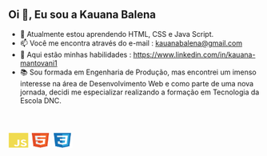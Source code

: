 ## Oi 👋, Eu sou a Kauana Balena

- 🌱 Atualmente estou aprendendo HTML, CSS e Java Script.
- 📫 Você me encontra através do e-mail : kauanabalena@gmail.com
- 📃 Aqui estão minhas habilidades : https://www.linkedin.com/in/kauana-mantovani1
- 📚 Sou formada em Engenharia de Produção, mas encontrei um imenso interesse na área de Desenvolvimento Web e como parte de uma nova jornada, decidi me especializar realizando a formação em Tecnologia da Escola DNC.

#

<div style="display: inline_block"><br>
  <img align="center" alt="js" height="30" width="40" src="https://raw.githubusercontent.com/devicons/devicon/master/icons/javascript/javascript-plain.svg">
  <img align="center" alt="html" height="30" width="40" src="https://raw.githubusercontent.com/devicons/devicon/master/icons/html5/html5-original.svg">
  <img align="center" alt="css" height="30" width="40" src="https://raw.githubusercontent.com/devicons/devicon/master/icons/css3/css3-original.svg">
</div>
